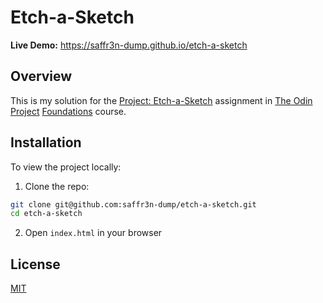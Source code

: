 # Etch-a-Sketch

**Live Demo:** https://saffr3n-dump.github.io/etch-a-sketch

## Overview

This is my solution for the [Project: Etch-a-Sketch](https://www.theodinproject.com/lessons/foundations-etch-a-sketch) assignment in [The Odin Project](https://www.theodinproject.com) [Foundations](https://www.theodinproject.com/paths/foundations/courses/foundations) course.

## Installation

To view the project locally:

1. Clone the repo:

```bash
git clone git@github.com:saffr3n-dump/etch-a-sketch.git
cd etch-a-sketch
```

2. Open `index.html` in your browser

## License

[MIT](https://opensource.org/license/MIT)
